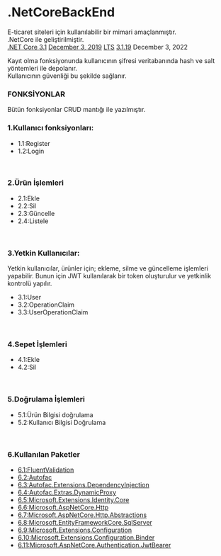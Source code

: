 # .NetCoreBackEnd

<p>E-ticaret siteleri için kullanılabilir bir mimari amaçlanmıştır.<br>
.NetCore ile geliştirilmiştir.<br>

  
  <tr>
<td align="left"><a href="/dotnet/core/blob/main/release-notes/3.1/README.md">.NET Core 3.1</a></td>
<td align="left"><a href="https://devblogs.microsoft.com/dotnet/announcing-net-core-3-1/" rel="nofollow">December 3, 2019</a></td>
<td align="left"><a href="/dotnet/core/blob/main/release-policies.md">LTS</a></td>
<td align="left"><a href="/dotnet/core/blob/main/release-notes/3.1/3.1.19/3.1.19.md">3.1.19</a></td>
<td align="left">December 3, 2022</td>
</tr>

Kayıt olma fonksiyonunda kullanıcının şifresi veritabanında hash ve salt yöntemleri ile depolanır. <br>
Kullanıcının güvenliği bu şekilde sağlanır.

<h3>FONKSİYONLAR</h3>

Bütün fonksiyonlar CRUD mantığı ile yazılmıştır. <br>
<h3>
1.Kullanıcı fonksiyonları: </h3>
<ul> 
  <li> 1.1:Register </li>
  <li>1.2:Login </li>
  </ul><br>
<h3>
2.Ürün İşlemleri</h3>
<ul>
<li>  2.1:Ekle</li>
  <li>2.2:Sil</li>
  <li>2.3:Güncelle</li>
  <li>2.4:Listele</li>
  </ul><br>
  
  <h3>
3.Yetkin Kullanıcılar:</h3>
 
 Yetkin kullanıcılar, ürünler için; ekleme, silme ve güncelleme işlemleri yapabilir. 
 Bunun için JWT kullanılarak bir token oluşturulur ve yetkinlik kontrolü yapılır.
 <ul>
 
 <li>3.1:User</li>
 <li>3.2:OperationClaim</li>
 <li>3.3:UserOperationClaim</li>
  </ul><br>
 <h3>
4.Sepet  İşlemleri</h3>
<ul>
<li>  4.1:Ekle</li>
  <li>4.2:Sil</li></ul><br>
  
 <h3>
5.Doğrulama İşlemleri</h3>
<ul>
<li> 
  5.1:Ürün Bilgisi doğrulama</li>
  <li> 5.2:Kullanıcı Bilgisi Doğrulama </li></ul><br>
  
  <h3>
6.Kullanılan Paketler</h3>
<ul>
  <li><a href="https://www.nuget.org/packages/FluentValidation.AspNetCore/">6.1:FluentValidation</a></li>
  <li><a href="https://www.nuget.org/packages/Autofac/">6.2:Autofac</a></li>
  <li><a href="https://www.nuget.org/packages/Autofac.Extensions.DependencyInjection/7.2.0-preview.1">6.3:Autofac.Extensions.DependencyInjection</a></li>
  <li><a href="https://www.nuget.org/packages/Autofac.Extras.DynamicProxy/">6.4:Autofac.Extras.DynamicProxy</a></li>
  <li><a href="https://www.nuget.org/packages/Microsoft.Extensions.Identity.Core/6.0.0-rc.1.21452.15">6.5:Microsoft.Extensions.Identity.Core</a></li>
  <li><a href="https://www.nuget.org/packages/Microsoft.AspNetCore.Http/">6.6:Microsoft.AspNetCore.Http</a></li>
  <li><a href="https://www.nuget.org/packages/Microsoft.AspNetCore.Http.Abstractions/">6.7:Microsoft.AspNetCore.Http.Abstractions</a></li>
  <li><a href="https://www.nuget.org/packages/Microsoft.EntityFrameworkCore.SqlServer/6.0.0-rc.1.21452.10">6.8:Microsoft.EntityFrameworkCore.SqlServer</a></li>
  <li><a href="https://www.nuget.org/packages/Microsoft.Extensions.Configuration/6.0.0-rc.1.21451.13">6.9:Microsoft.Extensions.Configuration</a></li>
  <li><a href="https://www.nuget.org/packages/Microsoft.Extensions.Configuration.Binder/6.0.0-rc.1.21451.13">6.10:Microsoft.Extensions.Configuration.Binder</a></li>
  <li><a href="https://www.nuget.org/packages/Microsoft.AspNetCore.Authentication.JwtBearer/6.0.0-rc.1.21452.15">6.11:Microsoft.AspNetCore.Authentication.JwtBearer </a></p></li></ul>
  


  
  
  

 
 
 
 


